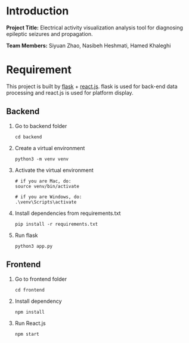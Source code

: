 # Introduction

**Project Title:** Electrical activity visualization analysis tool for diagnosing epileptic seizures and propagation.

**Team Members:** Siyuan Zhao, Nasibeh Heshmati, Hamed Khaleghi

# Requirement

This project is built by [flask](https://flask.palletsprojects.com/en/3.0.x/) + [react.js](https://react.dev/). flask is used for back-end data processing and react.js is used for platform display.

## Backend

1. Go to backend folder

    ```shell
    cd backend
    ```

2. Create a virtual environment

    ```shell
    python3 -m venv venv
    ```

3. Activate the virtual environment

    ```shell
    # if you are Mac, do:
    source venv/bin/activate

    # if you are Windows, do:
    .\venv\Scripts\activate
    ```

4. Install dependencies from requirements.txt

    ```shell
    pip install -r requirements.txt
    ```

5. Run flask

    ```shell
    python3 app.py
    ```

## Frontend

1. Go to frontend folder

    ```shell
    cd frontend
    ```

2. Install dependency

    ```shell
    npm install
    ```

3. Run React.js

    ```shell
    npm start
    ```
